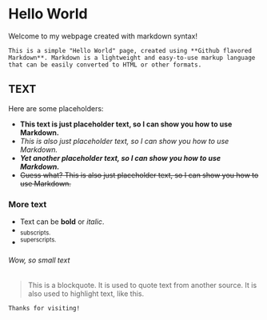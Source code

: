 # Hello World

Welcome to my webpage created with markdown syntax!
```
This is a simple "Hello World" page, created using **Github flavored Markdown**. Markdown is a lightweight and easy-to-use markup language that can be easily converted to HTML or other formats.
```

## TEXT

Here are some placeholders:

- __This text is just placeholder text, so I can show you how to use Markdown.__
- _This is also just placeholder text, so I can show you how to use Markdown._
- ***Yet another placeholder text, so I can show you how to use Markdown.***
- ~~Guess what? This is also just placeholder text, so I can show you how to use Markdown.~~

### More text

- Text can be **bold** or *italic*.
- <sub>subscripts.</sub>
- <sup>superscripts.</sup>

###### Wow, so small text


> This is a blockquote. It is used to quote text from another source. It is also used to highlight text, like this.

`Thanks for visiting!`

